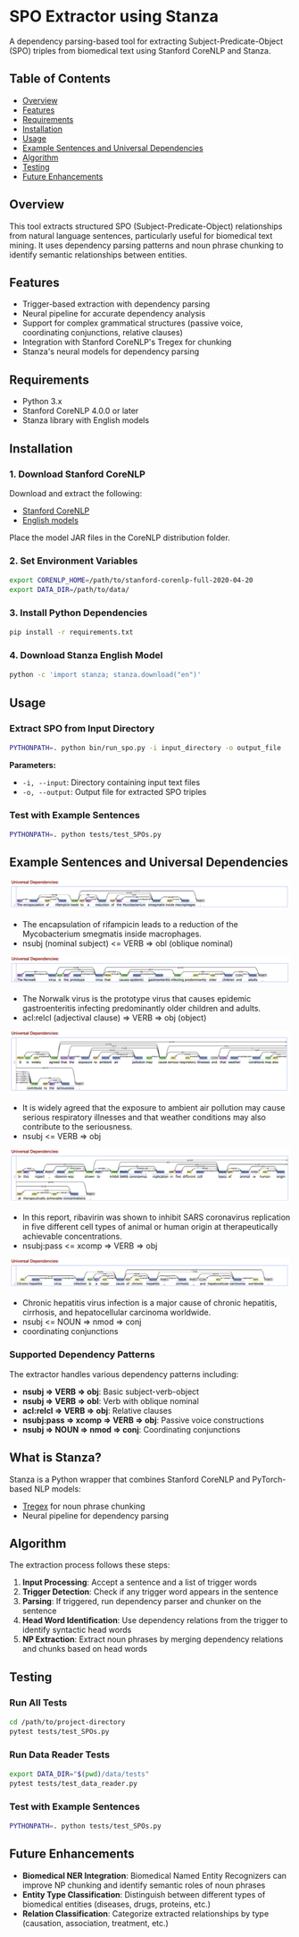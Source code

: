 # SPO Extractor using Stanza

A dependency parsing-based tool for extracting Subject-Predicate-Object (SPO) triples from biomedical text using Stanford CoreNLP and Stanza.

## Table of Contents
- [Overview](#overview)
- [Features](#features)
- [Requirements](#requirements)
- [Installation](#installation)
- [Usage](#usage)
- [Example Sentences and Universal Dependencies](#example-sentences-and-universal-dependencies)
- [Algorithm](#algorithm)
- [Testing](#testing)
- [Future Enhancements](#future-enhancements)

## Overview

This tool extracts structured SPO (Subject-Predicate-Object) relationships from natural language sentences, particularly useful for biomedical text mining. It uses dependency parsing patterns and noun phrase chunking to identify semantic relationships between entities.

## Features

- Trigger-based extraction with dependency parsing
- Neural pipeline for accurate dependency analysis
- Support for complex grammatical structures (passive voice, coordinating conjunctions, relative clauses)
- Integration with Stanford CoreNLP's Tregex for chunking
- Stanza's neural models for dependency parsing

## Requirements

- Python 3.x
- Stanford CoreNLP 4.0.0 or later
- Stanza library with English models

## Installation

### 1. Download Stanford CoreNLP

Download and extract the following:
- [Stanford CoreNLP](http://nlp.stanford.edu/software/stanford-corenlp-latest.zip)
- [English models](http://nlp.stanford.edu/software/stanford-corenlp-4.0.0-models-english.jar)

Place the model JAR files in the CoreNLP distribution folder.

### 2. Set Environment Variables

```bash
export CORENLP_HOME=/path/to/stanford-corenlp-full-2020-04-20
export DATA_DIR=/path/to/data/
```

### 3. Install Python Dependencies

```bash
pip install -r requirements.txt
```

### 4. Download Stanza English Model

```bash
python -c 'import stanza; stanza.download("en")'
```

## Usage

### Extract SPO from Input Directory

```bash
PYTHONPATH=. python bin/run_spo.py -i input_directory -o output_file
```

**Parameters:**
- `-i, --input`: Directory containing input text files
- `-o, --output`: Output file for extracted SPO triples

### Test with Example Sentences

```bash
PYTHONPATH=. python tests/test_SPOs.py
```

## Example Sentences and Universal Dependencies

![image info](./image/sentence1.png)
* The encapsulation of rifampicin leads to a reduction of the Mycobacterium smegmatis inside macrophages.
* nsubj (nominal subject) <= VERB => obl (oblique nominal)

![image info](./image/sentence2.png)
* The Norwalk virus is the prototype virus that causes epidemic gastroenteritis infecting predominantly older children and adults.
* acl:relcl (adjectival clause) => VERB => obj (object)

![image info](./image/sentence3.png)
* It is widely agreed that the exposure to ambient air pollution may cause serious respiratory illnesses and that weather conditions may also contribute to the seriousness.
* nsubj <= VERB => obj

![image info](./image/sentence4.png)
* In this report, ribavirin was shown to inhibit SARS coronavirus replication in five different cell types of animal or human origin at therapeutically achievable concentrations.
* nsubj:pass <= xcomp => VERB => obj

![image info](./image/sentence5.png)
* Chronic hepatitis virus infection is a major cause of chronic hepatitis, cirrhosis, and hepatocellular carcinoma worldwide.
* nsubj <= NOUN => nmod => conj
* coordinating conjunctions

### Supported Dependency Patterns

The extractor handles various dependency patterns including:
- **nsubj => VERB => obj**: Basic subject-verb-object
- **nsubj => VERB => obl**: Verb with oblique nominal
- **acl:relcl => VERB => obj**: Relative clauses
- **nsubj:pass => xcomp => VERB => obj**: Passive voice constructions
- **nsubj => NOUN => nmod => conj**: Coordinating conjunctions

## What is Stanza?

Stanza is a Python wrapper that combines Stanford CoreNLP and PyTorch-based NLP models:
- [Tregex](https://nlp.stanford.edu/software/tregex.html) for noun phrase chunking
- Neural pipeline for dependency parsing

## Algorithm

The extraction process follows these steps:

1. **Input Processing**: Accept a sentence and a list of trigger words
2. **Trigger Detection**: Check if any trigger word appears in the sentence
3. **Parsing**: If triggered, run dependency parser and chunker on the sentence
4. **Head Word Identification**: Use dependency relations from the trigger to identify syntactic head words
5. **NP Extraction**: Extract noun phrases by merging dependency relations and chunks based on head words

## Testing

### Run All Tests

```bash
cd /path/to/project-directory
pytest tests/test_SPOs.py
```

### Run Data Reader Tests

```bash
export DATA_DIR="$(pwd)/data/tests"
pytest tests/test_data_reader.py
```

### Test with Example Sentences

```bash
PYTHONPATH=. python tests/test_SPOs.py
```

## Future Enhancements

- **Biomedical NER Integration**: Biomedical Named Entity Recognizers can improve NP chunking and identify semantic roles of noun phrases
- **Entity Type Classification**: Distinguish between different types of biomedical entities (diseases, drugs, proteins, etc.)
- **Relation Classification**: Categorize extracted relationships by type (causation, association, treatment, etc.)
